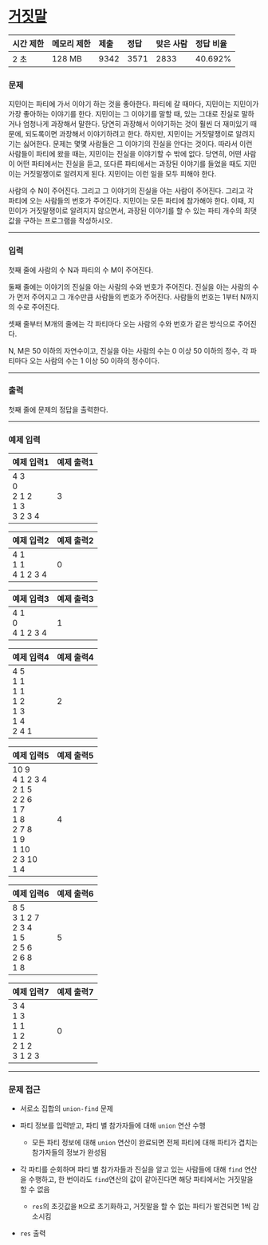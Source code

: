 # [거짓말](https://www.acmicpc.net/problem/1043)

<div align = center>

| 시간 제한 | 메모리 제한 | 제출 | 정답 | 맞은 사람 | 정답 비율 |
| :-------- | :---------- | :--- | :--- | :-------- | :-------- |
| 2 초      | 128 MB      | 9342 | 3571 | 2833      | 40.692%   |

</div>

### 문제

지민이는 파티에 가서 이야기 하는 것을 좋아한다. 파티에 갈 때마다, 지민이는 지민이가 가장 좋아하는 이야기를 한다. 지민이는 그 이야기를 말할 때, 있는 그대로 진실로 말하거나 엄청나게 과장해서 말한다. 당연히 과장해서 이야기하는 것이 훨씬 더 재미있기 때문에, 되도록이면 과장해서 이야기하려고 한다. 하지만, 지민이는 거짓말쟁이로 알려지기는 싫어한다. 문제는 몇몇 사람들은 그 이야기의 진실을 안다는 것이다. 따라서 이런 사람들이 파티에 왔을 때는, 지민이는 진실을 이야기할 수 밖에 없다. 당연히, 어떤 사람이 어떤 파티에서는 진실을 듣고, 또다른 파티에서는 과장된 이야기를 들었을 때도 지민이는 거짓말쟁이로 알려지게 된다. 지민이는 이런 일을 모두 피해야 한다.

사람의 수 N이 주어진다. 그리고 그 이야기의 진실을 아는 사람이 주어진다. 그리고 각 파티에 오는 사람들의 번호가 주어진다. 지민이는 모든 파티에 참가해야 한다. 이때, 지민이가 거짓말쟁이로 알려지지 않으면서, 과장된 이야기를 할 수 있는 파티 개수의 최댓값을 구하는 프로그램을 작성하시오.

---

### 입력

첫째 줄에 사람의 수 N과 파티의 수 M이 주어진다.

둘째 줄에는 이야기의 진실을 아는 사람의 수와 번호가 주어진다. 진실을 아는 사람의 수가 먼저 주어지고 그 개수만큼 사람들의 번호가 주어진다. 사람들의 번호는 1부터 N까지의 수로 주어진다.

셋째 줄부터 M개의 줄에는 각 파티마다 오는 사람의 수와 번호가 같은 방식으로 주어진다.

N, M은 50 이하의 자연수이고, 진실을 아는 사람의 수는 0 이상 50 이하의 정수, 각 파티마다 오는 사람의 수는 1 이상 50 이하의 정수이다.

---

### 출력

첫째 줄에 문제의 정답을 출력한다.

---

### 예제 입력

| 예제 입력1                              | 예제 출력1 |
| :-------------------------------------- | :--------- |
| 4 3<br/>0<br/>2 1 2<br/>1 3<br/>3 2 3 4 | 3          |

| 예제 입력2                | 예제 출력2 |
| :------------------------ | :--------- |
| 4 1<br/>1 1<br/>4 1 2 3 4 | 0          |

| 예제 입력3              | 예제 출력3 |
| :---------------------- | :--------- |
| 4 1<br/>0<br/>4 1 2 3 4 | 1          |

| 예제 입력4                                            | 예제 출력4 |
| :---------------------------------------------------- | :--------- |
| 4 5<br/>1 1<br/>1 1<br/>1 2<br/>1 3<br/>1 4<br/>2 4 1 | 2          |

| 예제 입력5                                                                                           | 예제 출력5 |
| :--------------------------------------------------------------------------------------------------- | :--------- |
| 10 9<br/>4 1 2 3 4<br/>2 1 5<br/>2 2 6<br/>1 7<br/>1 8<br/>2 7 8<br/>1 9<br/>1 10<br/>2 3 10<br/>1 4 | 4          |

| 예제 입력6                                                    | 예제 출력6 |
| :------------------------------------------------------------ | :--------- |
| 8 5<br/>3 1 2 7<br/>2 3 4<br/>1 5<br/>2 5 6<br/>2 6 8<br/>1 8 | 5          |

| 예제 입력7                                        | 예제 출력7 |
| :------------------------------------------------ | :--------- |
| 3 4<br/>1 3<br/>1 1<br/>1 2<br/>2 1 2<br/>3 1 2 3 | 0          |

---

### 문제 접근

  - 서로소 집합의 `union-find` 문제

  - 파티 정보를 입력받고, 파티 별 참가자들에 대해 `union` 연산 수행

    - 모든 파티 정보에 대해 `union` 연산이 완료되면 전체 파티에 대해 파티가 겹치는 참가자들의 정보가 완성됨

  - 각 파티를 순회하며 파티 별 참가자들과 진실을 알고 있는 사람들에 대해 `find` 연산을 수행하고, 한 번이라도 `find`연산의 값이 같아진다면 해당 파티에서는 거짓말을 할 수 없음

    - `res`의 초깃값을 `M`으로 초기화하고, 거짓말을 할 수 없는 파티가 발견되면 1씩 감소시킴

  - `res` 출력